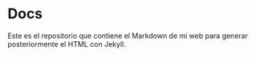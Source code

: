 # Docs

Este es el repositorio que contiene el Markdown de mi web para generar posteriormente el HTML con Jekyll.
